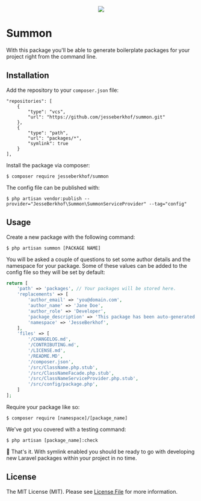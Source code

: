 <p align="center">
  <img src="https://i.imgur.com/gRhkOvy.png"/>
</p>

# Summon
With this package you'll be able to generate boilerplate packages for your project right from the command line.

## Installation
Add the repository to your `composer.json` file:

```
"repositories": [
    {
        "type": "vcs",
        "url": "https://github.com/jesseberkhof/summon.git"
    },
    {
        "type": "path",
        "url": "packages/*",
        "symlink": true
    }
],
```

Install the package via composer:
```
$ composer require jesseberkhof/summon
```

The config file can be published with:
```
$ php artisan vendor:publish --provider="JesseBerkhof\Summon\SummonServiceProvider" --tag="config"
```

## Usage

Create a new package with the following command:
```
$ php artisan summon [PACKAGE NAME]
```

You will be asked a couple of questions to set some author details and the namespace for your package.
Some of these values can be added to the config file so they will be set by default:

```php
return [
    'path' => 'packages', // Your packages will be stored here.
    'replacements' => [
        'author_email' => 'you@domain.com',
        'author_name' => 'Jane Doe',
        'author_role' => 'Developer',
        'package_description' => 'This package has been auto-generated by Summon',
        'namespace' => 'JesseBerkhof',
    ],
    'files' => [
        '/CHANGELOG.md',
        '/CONTRIBUTING.md',
        '/LICENSE.md',
        '/README.MD',
        '/composer.json',
        '/src/ClassName.php.stub',
        '/src/ClassNameFacade.php.stub',
        '/src/ClassNameServiceProvider.php.stub',
        '/src/config/package.php',
    ]
];
```

Require your package like so:
```
$ composer require [namespace]/[package_name]
```

We've got you covered with a testing command:
```
$ php artisan [package_name]:check
```

🎉 That's it. With symlink enabled you should be ready to go with developing new Laravel packages within your project in no time.

## License

The MIT License (MIT). Please see [License File](LICENSE.md) for more information.
